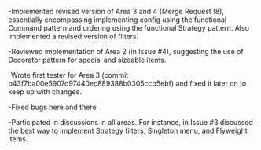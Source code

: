 -Implemented revised version of Area 3 and 4 (Merge Request !8), essentially encompassing implementing config using the functional Command pattern and ordering using the functional Strategy pattern. Also implemented a revised version of filters.

-Reviewed implementation of Area 2 (in Issue #4), suggesting the use of Decorator pattern for special and sizeable items.

-Wrote first tester for Area 3 (commit b43f7ba00e5907d97440ec889388b0305ccb5ebf) and fixed it later on to keep up with changes.

-Fixed bugs here and there

-Participated in discussions in all areas. For instance, in Issue #3 discussed the best way to implement Strategy filters, Singleton menu, and Flyweight items.
